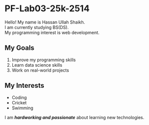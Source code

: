 # PF-Lab03-25k-2514
Hello! My name is Hassan Ullah Shaikh.  
I am currently studying BS(DS).  
My programming interest is web development.

## My Goals
1. Improve my programming skills
2. Learn data science skills
3. Work on real-world projects

## My Interests
- Coding
- Cricket
- Swimming

I am ***hardworking and passionate*** about learning new technologies.
